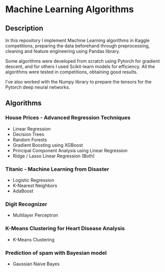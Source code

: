 # Machine Learning Algorithms

## Description
In this repository I implement Machine Learning algorithms in Kaggle competitions, preparing the data beforehand through preprocessing, cleaning and feature engineering using Pandas library.

Some algorithms were developed from scratch using Pytorch for gradient descent, and for others I used Scikit-learn models for efficiency. All the algorithms were tested in competitions, obtaining good results.

I've also worked with the Numpy library to prepare the tensors for the Pytorch deep neural networks.

## Algorithms
### House Prices - Advanced Regression Techniques
- Linear Regression
- Decision Trees
- Random Forests
- Gradient Boosting using XGBoost
- Principal Component Analysis using Linear Regression
- Ridge / Lasso Linear Regression (Both)
### Titanic - Machine Learning from Disaster
- Logistic Regression
- K-Nearest Neighbors
- AdaBoost
### Digit Recognizer
- Multilayer Perceptron
### K-Means Clustering for Heart Disease Analysis
- K-Means Clustering
### Prediction of spam with Bayesian model
- Gaussian Naive Bayes
